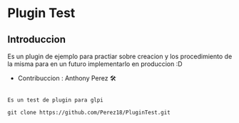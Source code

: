 # Plugin Test

## Introduccion
Es un plugin de ejemplo para practiar sobre creacion y los procedimiento de la misma
para en un futuro implementarlo en produccion :D 


* Contribuccion  : Anthony Perez 🛠️

```

Es un test de plugin para glpi

git clone https://github.com/Perez18/PluginTest.git

```
